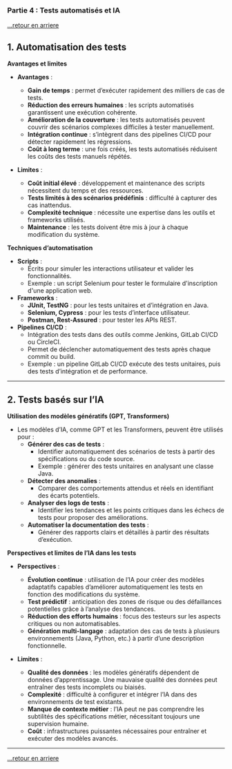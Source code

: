 ### Partie 4 : Tests automatisés et IA

[...retour en arriere](../menu.md)

## 1. Automatisation des tests
**Avantages et limites**
- **Avantages** :
  - **Gain de temps** : permet d’exécuter rapidement des milliers de cas de tests.
  - **Réduction des erreurs humaines** : les scripts automatisés garantissent une exécution cohérente.
  - **Amélioration de la couverture** : les tests automatisés peuvent couvrir des scénarios complexes difficiles à tester manuellement.
  - **Intégration continue** : s’intègrent dans des pipelines CI/CD pour détecter rapidement les régressions.
  - **Coût à long terme** : une fois créés, les tests automatisés réduisent les coûts des tests manuels répétés.

- **Limites** :
  - **Coût initial élevé** : développement et maintenance des scripts nécessitent du temps et des ressources.
  - **Tests limités à des scénarios prédéfinis** : difficulté à capturer des cas inattendus.
  - **Complexité technique** : nécessite une expertise dans les outils et frameworks utilisés.
  - **Maintenance** : les tests doivent être mis à jour à chaque modification du système.

**Techniques d’automatisation**
- **Scripts** :
  - Écrits pour simuler les interactions utilisateur et valider les fonctionnalités.
  - Exemple : un script Selenium pour tester le formulaire d'inscription d'une application web.
- **Frameworks** :
  - **JUnit, TestNG** : pour les tests unitaires et d’intégration en Java.
  - **Selenium, Cypress** : pour les tests d’interface utilisateur.
  - **Postman, Rest-Assured** : pour tester les APIs REST.
- **Pipelines CI/CD** :
  - Intégration des tests dans des outils comme Jenkins, GitLab CI/CD ou CircleCI.
  - Permet de déclencher automatiquement des tests après chaque commit ou build.
  - Exemple : un pipeline GitLab CI/CD exécute des tests unitaires, puis des tests d’intégration et de performance.

---

## 2. Tests basés sur l’IA
**Utilisation des modèles génératifs (GPT, Transformers)**
- Les modèles d’IA, comme GPT et les Transformers, peuvent être utilisés pour :
  - **Générer des cas de tests** :
    - Identifier automatiquement des scénarios de tests à partir des spécifications ou du code source.
    - Exemple : générer des tests unitaires en analysant une classe Java.
  - **Détecter des anomalies** :
    - Comparer des comportements attendus et réels en identifiant des écarts potentiels.
  - **Analyser des logs de tests** :
    - Identifier les tendances et les points critiques dans les échecs de tests pour proposer des améliorations.
  - **Automatiser la documentation des tests** :
    - Générer des rapports clairs et détaillés à partir des résultats d’exécution.

**Perspectives et limites de l’IA dans les tests**
- **Perspectives** :
  - **Évolution continue** : utilisation de l’IA pour créer des modèles adaptatifs capables d’améliorer automatiquement les tests en fonction des modifications du système.
  - **Test prédictif** : anticipation des zones de risque ou des défaillances potentielles grâce à l’analyse des tendances.
  - **Réduction des efforts humains** : focus des testeurs sur les aspects critiques ou non automatisables.
  - **Génération multi-langage** : adaptation des cas de tests à plusieurs environnements (Java, Python, etc.) à partir d’une description fonctionnelle.

- **Limites** :
  - **Qualité des données** : les modèles génératifs dépendent de données d’apprentissage. Une mauvaise qualité des données peut entraîner des tests incomplets ou biaisés.
  - **Complexité** : difficulté à configurer et intégrer l’IA dans des environnements de test existants.
  - **Manque de contexte métier** : l’IA peut ne pas comprendre les subtilités des spécifications métier, nécessitant toujours une supervision humaine.
  - **Coût** : infrastructures puissantes nécessaires pour entraîner et exécuter des modèles avancés.

---

[...retour en arriere](../menu.md)